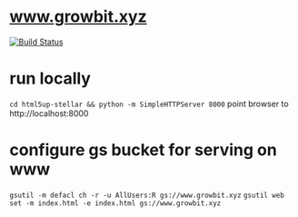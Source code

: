 # www.growbit.xyz
[![Build Status](https://travis-ci.org/growingabit/www.growbit.xyz.svg?branch=master)](https://travis-ci.org/growingabit/www.growbit.xyz)

# run locally
`cd html5up-stellar && python -m SimpleHTTPServer 8000`
point browser to http://localhost:8000

# configure gs bucket for serving on www
`gsutil -m defacl ch -r -u AllUsers:R gs://www.growbit.xyz`
`gsutil web set -m index.html -e index.html gs://www.growbit.xyz`